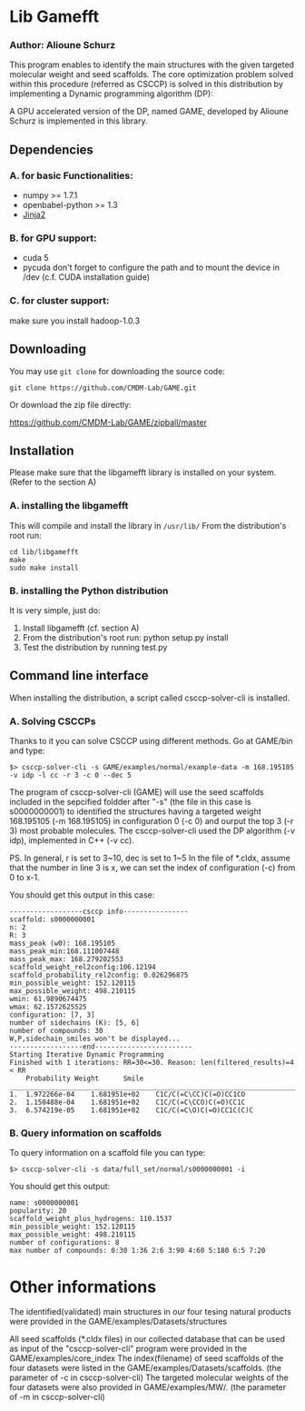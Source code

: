 # Lib Gamefft 

### Author: Alioune Schurz

This program enables to identify the main structures with the given targeted molecular weight and seed scaffolds.
The core optimization problem solved within this procedure (referred as CSCCP) is solved in this distribution by implementing a Dynamic programming algorithm (DP):

A GPU accelerated version of the DP, named GAME, developed by Alioune Schurz is implemented in this library. 


## Dependencies 

### A. for basic Functionalities:

- numpy >= 1.7.1
- openbabel-python >= 1.3
- [Jinja2](http://jinja.pocoo.org/)

### B. for GPU support:

- cuda 5
- pycuda
don't forget to configure the path and to mount the device in /dev (c.f. CUDA installation guide)

### C. for cluster support:

make sure you install hadoop-1.0.3

## Downloading

You may use `git clone` for downloading the source code:

```
git clone https://github.com/CMDM-Lab/GAME.git
```

Or download the zip file directly:

https://github.com/CMDM-Lab/GAME/zipball/master

## Installation

Please make sure that the libgamefft library is installed on your system. (Refer to the section A)

### A. installing the libgamefft

This will compile and install the library in `/usr/lib/`
From the distribution's root run:

```
cd lib/libgamefft
make
sudo make install
```

### B. installing the Python distribution

It is very simple, just do:

1. Install libgamefft (cf. section A)
2. From the distribution's root run:  python setup.py install 
3. Test the distribution by running test.py 

## Command line interface

When installing the distribution, a script called csccp-solver-cli is installed. 

### A. Solving CSCCPs

Thanks to it you can solve CSCCP using different methods. Go at GAME/bin and type:
```
$> csccp-solver-cli -s GAME/examples/normal/example-data -m 168.195105 -v idp -l cc -r 3 -c 0 --dec 5
```
The program of csccp-solver-cli (GAME) will use the seed scaffolds included in the sepcified foldder after "-s" (the file in this case is s0000000001) 
to identified the structures having a targeted weight 168.195105 (-m 168.195105) in configuration 0 (-c 0) and ourput the top 3 (-r 3)  most probable
molecules.  The csccp-solver-cli used the DP algorithm (-v idp), implemented in C++ (-v cc).

PS. In general, r is set to 3~10, dec is set to 1~5
    In the file of *.cIdx, assume that the number in line 3 is x, we can set the index of configuration (-c) from 0 to x-1.

You should get this output in this case:
```
------------------csccp info----------------
scaffold: s0000000001
n: 2
R: 3
mass_peak (w0): 168.195105
mass_peak_min:168.111007448
mass_peak_max: 168.279202553
scaffold_weight_rel2config:106.12194
scaffold_probability_rel2config: 0.026296875
min_possible_weight: 152.120115
max_possible_weight: 498.210115
wmin: 61.9890674475
wmax: 62.1572625525
configuration: [7, 3]
number of sidechains (K): [5, 6]
number of compounds: 30
W,P,sidechain_smiles won't be displayed...
------------------end------------------------
Starting Iterative Dynamic Programming
Finished with 1 iterations: RR=30<=30. Reason: len(filtered_results)=4 < RR
	Probability	Weight		Smile
____________________________________________________________________________________
1.	1.972266e-04	1.681951e+02	C1C/C(=C\CC)C(=O)CC1CO
2.	1.150488e-04	1.681951e+02	C1C/C(=C\CCO)C(=O)CC1C
3.	6.574219e-05	1.681951e+02	C1C/C(=C\O)C(=O)CC1C(C)C
```

### B. Query information on scaffolds

To query information on a scaffold file you can type:
```
$> csccp-solver-cli -s data/full_set/normal/s0000000001 -i
```
You should get this output:
```
name: s0000000001
popularity: 20
scaffold_weight_plus_hydrogens: 110.1537
min_possible_weight: 152.120115
max_possible_weight: 498.210115
number of configurations: 8
max number of compounds: 0:30 1:36 2:6 3:90 4:60 5:180 6:5 7:20
```

Other informations
==================
The identified(validated) main structures in our four tesing natural products were provided in the GAME/examples/Datasets/structures

All seed scaffolds (*.cIdx files) in our collected database that can be used as input of the "csccp-solver-cli" program were provided in the GAME/examples/core_index
The index(filename) of seed scaffolds of the four datasets were listed in the GAME/examples/Datasets/scaffolds. (the parameter of -c in csccp-solver-cli)
The targeted molecular weights of the four datasets were also provided in GAME/examples/MW/. (the parameter of -m in csccp-solver-cli)
